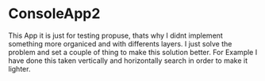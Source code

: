 # ConsoleApp2
This App it is just for testing propuse, thats why I didnt implement something more organiced and with differents layers. I just solve the problem and set a couple of thing to make this solution better. For Example I have done this taken vertically and horizontally search in order to make it lighter.
